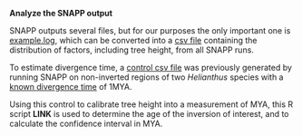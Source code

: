 **Analyze the SNAPP output**

SNAPP outputs several files, but for our purposes the only important one is [example.log](https://github.com/katlande/Helianthus_Inversions_Dating/blob/master/output_analysis/example.log), which can
be converted into a [csv file](https://github.com/katlande/Helianthus_Inversions_Dating/blob/master/output_analysis/example.csv) containing the distribution of factors, including tree height, from all SNAPP runs.

To estimate divergence time, a [control csv file](https://github.com/katlande/Helianthus_Inversions_Dating/blob/master/output_analysis/Annuus_Argophylus_Control.csv) was previously generated by running SNAPP on non-inverted regions of two *Helianthus* species
with a [known divergence time](https://onlinelibrary.wiley.com/doi/full/10.1111/j.1558-5646.2011.01537.x) of 1MYA. 

Using this control to calibrate tree height into a measurement of MYA, this R script **LINK** is used to determine the age of the
inversion of interest, and to calculate the confidence interval in MYA. 
